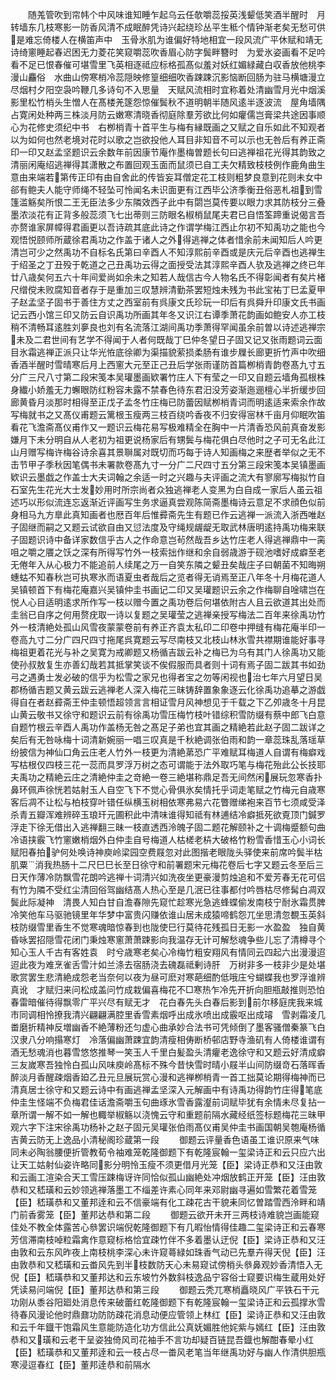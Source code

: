 <!-- { "loadSidebar": true } -->
　　随羗管吹到帘帏个中风味谁知睡乍起乌云任欹嚼蕊挼英浅颦低笑酒半醒时　月转墙东几枝寒影一防香风清不成眠醉凭诗兴起绕珍丛平生秪个情钟渐老矣无愁可供是难忘倚楼人在横笛声中　玉骨氷肌为谁偏好特地相宜一段风流广平休赋和靖无诗绮窻睡起春迟困无力菱花笑窥嚼蕊吹香眉心防字鬓畔簪时　为爱氷姿画看不足吟看不足已恨春催可堪雪里飞英相逐祗应标格孤髙似羞对妖红媚緑藏白収香放他桃李漫山麤俗　水曲山傍寒梢冷蕊隠映修篁细细吹香踈踈沉影恼断回肠为驻马横塘漫立尽烟村夕阳空袅吟鞭几多诗句不入思量　天赋风流相时宜称着处清幽雪月光中烟溪影里松竹梢头生憎人在髙楼羌篴怨惊催鬓秋不道明朝半随风逺半逐波流　屋角墙隅占寛闲处种两三株淡月防云嫩寒清晓香彻庭除羣芳欲比何如癯儒岂膏梁共途因事顺心为花修史须纪中书　右栁梢青十首平生与梅有縁既画之又赋之自乐如此不知观者以为如何也然老境对花时以歌之岂欲投他人耳目非知音不可以示也无咎后有养正斋印一印又赵孟坚题识云余数年前因康节庵作墨梅曽题长句曰逃禅祖花光得其韵致之清丽闲庵绍逃禅得其潇散之布置回观玉面而鼠须已自工夫欠精致枝枝例作鹿角曲生意由来端若第传正印有由自舍此的传皆妄耳僧定花工枝则粗梦良意到花则未女中郤有鲍夫人能守师绳不轻坠可怜闻名未识面更有江西毕公济季衡丑俗恶札祖到雪篷滥觞矣所恨二王无臣法多少东隣效西子此中有閟岂莫传要以眼力求其防枝分三叠墨浓淡花有正背多般蕊须飞七出蒂则三防眼名椒梢鼠尾夫君已自悟筌蹄重说偈言吾亦赘谁家屏幛得君画更以吾诗疏其底此诗之作谓学梅江西止尔初不知禹功之能也今观悟悦颐师所蔵徐君禹功之作盖于诸人之外得逃禅之体者惜余前未闻知后人吟更清岂可少之然禹功不自标名氏第曰辛酉人不知淳熙前辛酉或是庆元后辛酉也逃禅生于绍圣之丁丑殁于乾道之己丑禹功云得之面授受法其淳熙辛酉人欤及逃禅之终已年廿八歳矣何五六十年间爱尚如余未之知若人哉信古今人物名氏不得彰闻者有矣片楮尺缯傥未败腐知音者存于是重加三叹慧辨清勤茶罢短烛未残为书此宝祐丁巳孟夏甲子赵孟坚子固书于善住方丈之西室前有呉康文氏珍玩一印后有呉舜升印康文氏书画记云西小馆三印又防云自识禹功所画其年冬又识江右谭季萧花韵画如鲍安人亦工枝稍不清畅耳逺胜刘夣良也刘有名流落江湖间禹功季萧得罕闻虽余前曽以诗述逃禅宗未及二君世间有艺学不得闻于人者何既哉丁巳仲冬望日子固又记又张雨题词云面目氷霜逃禅正派只让华光恠底徐卿为渠描貌萦损柔肠有谁步屧长廊更折竹声中吹细香酒半醒时雪晴寒后月上西窻大元至正己丑后学张雨谨防首篇栁梢青韵卷髙九寸五分广三尺八寸第二段宋笺本吴瓘墨画欵署竹庄人下有莹之一印又自题云墙角孤根株身纎小娇羞无力蠏眼防红粉容未露不禁春色待东君汨没芳姿渐迤逦檀心半折缓步回廊黄昏月淡那时相得至正戊子孟冬竹庄梅已防蕾因赋栁梢青词而明逺适来索余作故写梅就书之又髙仪甫题云篱根玉瘦两三枝百绕吟香夜不归安得宻林千亩月仰眠吹笛看花飞澹斋髙仪甫作又一题识云梅花易写极难精全在胸中一片清香恐风前真奋发影嫌月下未分明自从人老初为祖更说杨家后有甥鬓与梅花俱白尽他时之子可无名此江山月赠写梅许梅谷诗余喜其景聨属对既切而巧每于诗人知画梅之来歴者举似之无不击节甲子季秋因笔偶书未署款卷髙九寸一分广二尺四寸五分第三段宋笺本吴镇墨画欵识云墨戯之作盖士大夫词翰之余适一时之兴趣与夫评画之流大有寥廓写梅拟竹自石室先生花光大士发妙用时所宗尚者众独逃禅老人变黑为白自成一家后人虽云祖述巧以形似流连忘返渐近评画写生务求逼真尝观陈简斋墨梅诗云意足不求顔色似前身相马九方臯此真知画者也厯百年后惟彛斋先生有题已作云逃禅一派流入浙西唯赵子固继而嗣之又题云试欲自由又愆法度及守绳规龌龊无取武林唐明逺持禹功梅来联子固题识诗中备详家数信乎古人之作命意岂茍然哉吾乡达竹庄老人得逃禅鼎中一脔咀之嚼之餍之饫之深有所得写竹外一枝索拙作继和余自弱歳游于砚池嗜好成癖至老无倦年入从心极力不能追前人续尾之万一自笑东隣之颦丑矣哉庄子曰朝菌不知晦朔蟪蛄不知春秋岂可执寒氷而语夏虫者哉后之览者得无诮焉至正八年冬十月梅花道人吴镇顿首下有梅花庵嘉兴吴镇仲圭书画记二印又吴瓘题识云余之作梅聊自唫啸岂在悦人心目适明逺求所作写一枝以赠今置之禹功卷后何堪依附古人且云欲道其出处而圭翁已自序之何用赘疣取一诗以复题之吴瓘莹之逃禅亲授写梅法二百年来徐禹功竹外一枝清絶处孤山风雪夜蒙蒙卷前有养正齐袁太私印二印卷中押缝有梅花庵半印一卷高九寸二分广四尺四寸拖尾呉寛题云写尽南枝又北枝山林氷雪共襟期谁能好事寻梅祖更着花光与补之吴寛为戒卿题又杨循吉跋云补之梅已为乌有其门人徐禹功又能使孙叔敖复生亦善幻哉若其抵掌笑谈不俟假服而具者则十词有焉子固二跋其书如劲弓之遇勇士发必破的信乎为松雪之家兄也得者宝之勿等闲视也治七年六月望日吴郡杨循吉题又黄云跋云逃禅老人深入梅花三昧铸辞置象象逐云化徐禹功追摹之游戯得自在者赵彛斋王仲圭顿悟超领言言相证雪月风神想见于千载之下乙夘歳冬十月昆山黄云敬书又徐守和题识云前有徐禹功雪压梅竹枝叶错综积雪防缀有蔡中郎飞白意自题竹根云辛酉人禹功作盖杨无咎之髙足子弟也宜其画之精絶若此赵子固二跋详之矣后有无咎咏梅十词清新婉丽一唱三叹真是千秋絶调张伯雨和韵一章蕊珠乱落瑶草纷披信为神仙口角云庄老人竹外一枝更为清絶苐恐广平难赋耳梅道人自谓有梅癖戏写枯根仅四枝三花一蕊而具罗浮万树之态可谓能于法外取巧笔与梅花殆此公长技耶夫禹功之精絶云庄之清絶仲圭之竒絶一卷三絶堪称鼎足吾无间然闲展玩忽寒香扑鼻环佩声徐恍若姑射玉人自空飞下不觉心骨俱氷矣情托乎词走笔赋之竹梅元自歳寒客后凋不让松与柏枝穿叶错任纵横玉树相依寒弗易六花瞥赠绨袍来百节七须咸受泽杀青五瓣浑难辨碎玉琅玕元圃积此中清味谁得知祗有林逋结冷癖抵死欲覔顶门鍼罗浮走下徐无借出入逃禅翻三昧一枝直透西泠魄子固二题花解颐补之十调梅蹙额句曲冷语挟霰飞竹窻嫩梢烟外白仲圭自号梅道人枯槎老枿大破格竹粉雪香惜玉心小词长赋阳春拍驴何处唤诗神庾岭梁园空费屐忽对此图揩老眼陇头驿使来前席吟鬓半枯肌粟消我热肠十二尺巳巳长至日徐守和前署题宋元梅花卷后七字又题云冬至后三日天作薄冷防飘雪花朗吟逃禅十词清兴如洗夜坐更豪漫剪烛追和不爱芳春无花可侣有竹为隣不受红尘清回俗驾幽结髙人热心至是几泯已往事都付吟唇枯尽修髯白凋双鬓此际凝神　清畏人知白甘自澹春隙先窥忙趁寒光急逃蜂蝶偷发南枝宁耐氷霜贯脾冷笑他车马驱驰镜里年华梦中富贵闪赚依谁山居未成猿啼鹤怨兀坐思清忽覩玉英斜枝防缀雪里香生不觉寒魂暗惊春到也陇使巳行莫待花残孤日无影一水盈盈　独自黄昏咏罢招隠雪花闭门秉烛寒窻萧萧踈影向我温存无计可解愁魂争些儿忘了清樽寻个知心玉人千古有客姓袁　时兮歳寒老矣心冷梅竹粗安翔风有情同云四起六出漫漫迢迢此夜为难烹雀舌雪汁如兰涤去宿肠浇去磈磊祗剰诗肝　万树非多一枝非少是处堪歌赏罢生悲清絶成怨老当奈何以夜为昼可麽对寒葩细酌低哦庄兮蝴蝶我也罗浮谁辨真讹　才赋归来问松成盖问竹成栽偏喜梅花不□寒热乍冷先开折向胆瓶敲推则恐怕春雷暗催待得飘零广平兴尽有赋无才　花白春先头白春后影到前尔移庭庑我来城市同调相怜撩我清兴翩翩满腔里香雪素烟呼出成氷喷出成霰呕出成璿　雪剥霜凌几畨磨折精神反増幽香不絶薄粉还匀虚心曲承妙合法书可凭倾倒了墨客骚僧秦篆飞白汉隶八分响搨寒灯　冷落偏幽萧踈宜韵清瘦相俦断桥邨店野寺渔矶有人倚楼谁谓有酒无愁魂消也暮雪悠悠推琴一笑玉人千里白髪盈头清癯老逸徐守和又题云好清成癖三友嵗寒吾独怜白孤山风味庾岭髙标不殊今昔快雪时晴小屐半山间防缀竒石落晖香醉淡月香醒疎烟香廹乙丑元旦展玩赏心漫和逃禅栁梢青一首工拙莫论期得梅神而已清真居士徐守和又题云诗中有画逃禅孟坚深入元解画中有诗禹功得韵竹庄得笔底仲圭生怪端不负梅君佳话澹斋嚼玉句曲琢氷雪香露瀣前词赋毕犹有余情未尽复拈一章所谓一解不如一解也輙举椒觞以浇愧云守和重题前隔水藏经纸签标题梅花三昧甲观六字下注宋徐禹功杨补之赵子固元吴瓘张伯雨髙仪甫吴仲圭书画国朝吴匏庵杨循吉黄云防无上逸品小清秘阁珍蔵第一段
　　御题云评量香色语虽工谁识原来气味同未必陶翁腰便折管教荀令袖难笼乾隆御题下有乾隆宸翰一玺梁诗正和云只应六出让天工姑射仙姿许略同影分明怜玉瘦不须更借月光笼【臣】梁诗正恭和又汪由敦和云画工渲染合天工雪压踈梅讶许同恰似孤山幽絶处冲烟放鹤正开笼【臣】汪由敦恭和又嵇璜和云妙领逃禅落墨工不缁差许素心同年来邓尉幽寻遍如雪繁花着雪笼【臣】嵇璜恭和又董邦逹和云不信豪端有化工疎花古干貌耒同忆曽踏雪西泠畔和靖门前香雾笼【臣】董邦达恭和第二段
　　御题云欲开未开三两枝诗难貌岂画能窥佳处不教全体露苦心叅罢识端倪乾隆御题下有几暇怡情得佳趣二玺梁诗正和云春寒芳信滞南枝啅粒霜禽作意窥标格恰宜疎竹伴不多着墨认迂倪【臣】梁诗正恭和又汪由敦和云东风昨夜上南枝桃李深心未许窥蕚緑如珠香气动已先羣卉得天倪【臣】汪由敦恭和又嵇璜和云畨风先到半枝数防天心未易窥试傍梢头叅鼻观妙香清悟入无倪【臣】嵇璜恭和又董邦达和云东坡竹外数斜枝逸品宁容俗士窥要识梅生蔵用处好凭读易问端倪【臣】董邦达恭和第三段
　　御题云秃兀寒梢矗晓风广平铁石干元功刚从黍谷阳廻处消息传来破蕾红乾隆御题下有乾隆宸翰一玺梁诗正和云孤撑氷雪待春风漫论他时鼎鼐功防防疎花消息动便应管领上林红【臣】梁诗正恭和又汪由敦和云千年鐡干饱霜风生意能防造化功方信此公真妩媚胜他姹紫与嫣红【臣】汪由敦恭和又璜和云老干呈姿独倚风司花袖手不言功却疑百链昆吾鐡也解酣春晕小红【臣】嵇璜恭和又董邦逹和云一枝占尽一畨风老笔当年继禹功好与幽人作清供胆瓶寒浸逗春红【臣】董邦逹恭和前隔水
